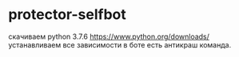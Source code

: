 # protector-selfbot
скачиваем python 3.7.6 https://www.python.org/downloads/
устанавливаем все зависимости
в боте есть антикраш команда.
